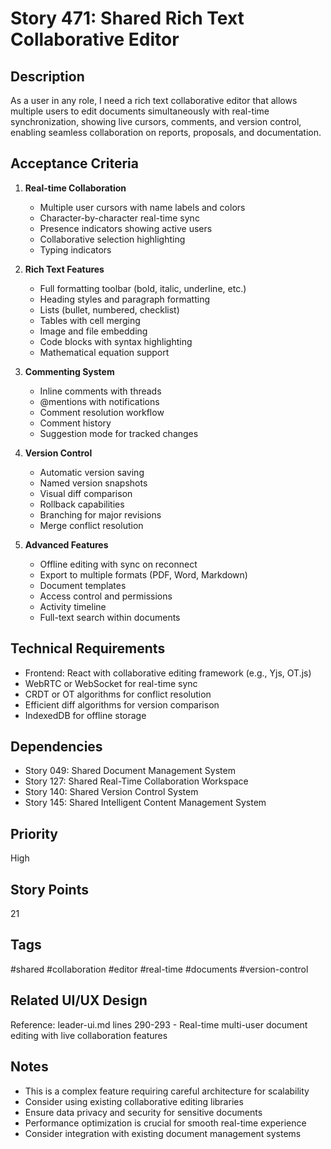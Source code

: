 # Story 471: Shared Rich Text Collaborative Editor

## Description
As a user in any role, I need a rich text collaborative editor that allows multiple users to edit documents simultaneously with real-time synchronization, showing live cursors, comments, and version control, enabling seamless collaboration on reports, proposals, and documentation.

## Acceptance Criteria
1. **Real-time Collaboration**
   - Multiple user cursors with name labels and colors
   - Character-by-character real-time sync
   - Presence indicators showing active users
   - Collaborative selection highlighting
   - Typing indicators

2. **Rich Text Features**
   - Full formatting toolbar (bold, italic, underline, etc.)
   - Heading styles and paragraph formatting
   - Lists (bullet, numbered, checklist)
   - Tables with cell merging
   - Image and file embedding
   - Code blocks with syntax highlighting
   - Mathematical equation support

3. **Commenting System**
   - Inline comments with threads
   - @mentions with notifications
   - Comment resolution workflow
   - Comment history
   - Suggestion mode for tracked changes

4. **Version Control**
   - Automatic version saving
   - Named version snapshots
   - Visual diff comparison
   - Rollback capabilities
   - Branching for major revisions
   - Merge conflict resolution

5. **Advanced Features**
   - Offline editing with sync on reconnect
   - Export to multiple formats (PDF, Word, Markdown)
   - Document templates
   - Access control and permissions
   - Activity timeline
   - Full-text search within documents

## Technical Requirements
- Frontend: React with collaborative editing framework (e.g., Yjs, OT.js)
- WebRTC or WebSocket for real-time sync
- CRDT or OT algorithms for conflict resolution
- Efficient diff algorithms for version comparison
- IndexedDB for offline storage

## Dependencies
- Story 049: Shared Document Management System
- Story 127: Shared Real-Time Collaboration Workspace
- Story 140: Shared Version Control System
- Story 145: Shared Intelligent Content Management System

## Priority
High

## Story Points
21

## Tags
#shared #collaboration #editor #real-time #documents #version-control

## Related UI/UX Design
Reference: leader-ui.md lines 290-293 - Real-time multi-user document editing with live collaboration features

## Notes
- This is a complex feature requiring careful architecture for scalability
- Consider using existing collaborative editing libraries
- Ensure data privacy and security for sensitive documents
- Performance optimization is crucial for smooth real-time experience
- Consider integration with existing document management systems